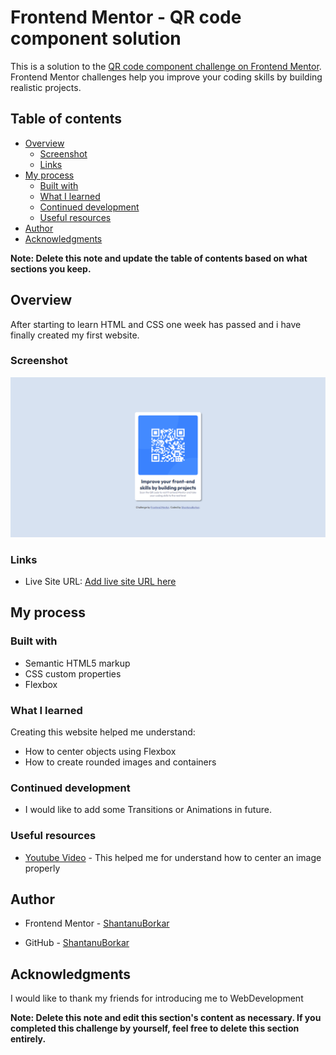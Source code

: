 # Frontend Mentor - QR code component solution

This is a solution to the [QR code component challenge on Frontend Mentor](https://www.frontendmentor.io/challenges/qr-code-component-iux_sIO_H). Frontend Mentor challenges help you improve your coding skills by building realistic projects. 

## Table of contents

- [Overview](#overview)
  - [Screenshot](#screenshot)
  - [Links](#links)
- [My process](#my-process)
  - [Built with](#built-with)
  - [What I learned](#what-i-learned)
  - [Continued development](#continued-development)
  - [Useful resources](#useful-resources)
- [Author](#author)
- [Acknowledgments](#acknowledgments)

**Note: Delete this note and update the table of contents based on what sections you keep.**

## Overview
After starting to learn HTML and CSS one week has passed and i have finally created my first website. 

### Screenshot

![](./images/Screenshot-QRcodeComponent.png)

### Links

- Live Site URL: [Add live site URL here](https://your-live-site-url.com)

## My process

### Built with

- Semantic HTML5 markup
- CSS custom properties
- Flexbox

### What I learned

Creating this website helped me understand:
  
  - How to center objects using Flexbox
  - How to create rounded images and containers

### Continued development

  - I would like to add some Transitions or Animations in future. 

### Useful resources

- [Youtube Video](https://www.youtube.com/watch?v=JFyMWwOxHYM) - This helped me for understand how to center an image properly

## Author

- Frontend Mentor - [ShantanuBorkar](https://www.frontendmentor.io/profile/ShantanuBorkar)

- GitHub - [ShantanuBorkar](https://github.com/AlsoShantanuBorkar)


## Acknowledgments

  I would like to thank my friends for introducing me to WebDevelopment 

**Note: Delete this note and edit this section's content as necessary. If you completed this challenge by yourself, feel free to delete this section entirely.**
